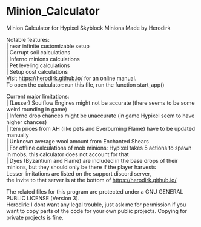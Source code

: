 # Minion_Calculator
Minion Calculator for Hypixel Skyblock Minions
Made by Herodirk

Notable features:<br>
| near infinite customizable setup<br>
| Corrupt soil calculations<br>
| Inferno minions calculations<br>
| Pet leveling calculations<br>
| Setup cost calculations<br>
Visit https://herodirk.github.io/ for an online manual.<br>
To open the calculator: run this file, run the function start_app()

Current major limitations:<br>
| (Lesser) Soulflow Engines might not be accurate (there seems to be some weird rounding in game)<br>
| Inferno drop chances might be unaccurate (in game Hypixel seem to have higher chances)<br>
| Item prices from AH (like pets and Everburning Flame) have to be updated manually<br>
| Unknown average wool amount from Enchanted Shears<br>
| For offline calculations of mob minions: Hypixel takes 5 actions to spawn in mobs, this calculator does not account for that<br>
| Dyes (Byzantium and Flame) are included in the base drops of their minions, but they should only be there if the player harvests<br>
Lesser limitations are listed on the support discord server,<br>
the invite to that server is at the bottom of https://herodirk.github.io/

The related files for this program are protected under a GNU GENERAL PUBLIC LICENSE (Version 3).<br>
Herodirk: I dont want any legal trouble, just ask me for permission if you want to copy parts of the code for your own public projects. Copying for private projects is fine.
